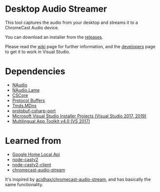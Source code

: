 # Desktop Audio Streamer

This tool captures the audio from your desktop and streams it to a ChromeCast Audio device.

You can download an installer from the [releases](https://github.com/SamDel/ChromeCast-Desktop-Audio-Streamer/releases).

Please read the [wiki](https://github.com/SamDel/ChromeCast-Desktop-Audio-Streamer/wiki) page for further information, and the [developers](https://github.com/SamDel/ChromeCast-Desktop-Audio-Streamer/wiki/Developers) page to get it to work in Visual Studio.



# Dependencies

- [NAudio](https://github.com/naudio/NAudio)
- [NAudio.Lame](https://github.com/Corey-M/NAudio.Lame)
- [CSCore](https://github.com/filoe/cscore)
- [Protocol Buffers](https://github.com/google/protobuf)
- [Tmds.MDns](https://github.com/tmds/Tmds.MDns)
- [protobuf-csharp-port](https://github.com/jskeet/protobuf-csharp-port)
- [Microsoft Visual Studio Installer Projects (Visual Studio 2017, 2019)](https://marketplace.visualstudio.com/items?itemName=VisualStudioClient.MicrosoftVisualStudio2017InstallerProjects)
- [Multilingual App Toolkit v4.0 (VS 2017)](https://marketplace.visualstudio.com/items?itemName=MultilingualAppToolkit.MultilingualAppToolkit-18308)

# Learned from

- [Google Home Local Api](https://github.com/rithvikvibhu/GHLocalApi)
- [node-castv2](https://github.com/thibauts/node-castv2)
- [node-castv2-client](https://github.com/thibauts/node-castv2-client)
- [chromecast-audio-stream](https://github.com/acidhax/chromecast-audio-stream)

It's inspired by [acidhax/chromecast-audio-stream](https://github.com/acidhax/chromecast-audio-stream), and has basically the same functionality.
